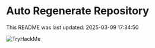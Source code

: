 # Auto Regenerate Repository

This README was last updated: 2025-03-09 17:34:50

 ![TryHackMe](https://tryhackme.com/badge/533634)